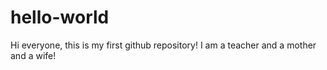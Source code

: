 # hello-world
Hi everyone, this is my first github repository!
I am a teacher and a mother and a wife!
